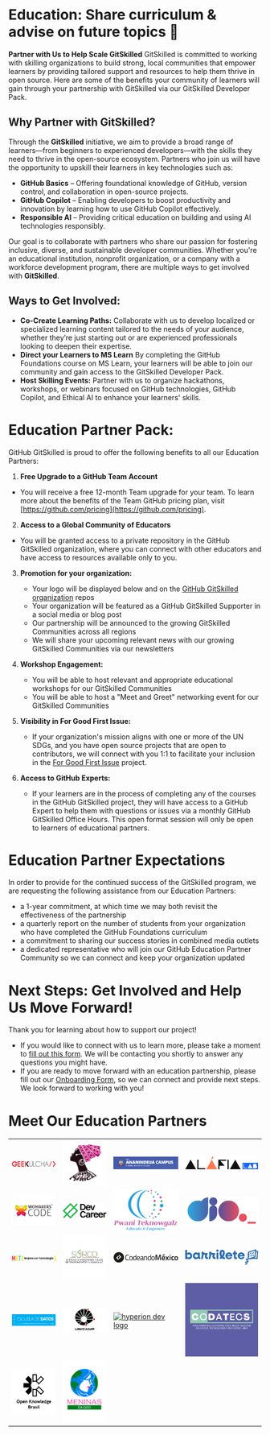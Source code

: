 # Education: Share curriculum & advise on future topics 🧠

**Partner with Us to Help Scale GitSkilled**
GitSkilled is committed to working with skilling organizations to build strong, local communities that empower learners by providing tailored support and resources to help them thrive in open source. Here are some of the benefits your community of learners will gain through your partnership with GitSkilled via our GitSkilled Developer Pack.

## Why Partner with GitSkilled?

Through the **GitSkilled** initiative, we aim to provide a broad range of learners—from beginners to experienced developers—with the skills they need to thrive in the open-source ecosystem. Partners who join us will have the opportunity to upskill their learners in key technologies such as:

- **GitHub Basics** – Offering foundational knowledge of GitHub, version control, and collaboration in open-source projects.
- **GitHub Copilot** – Enabling developers to boost productivity and innovation by learning how to use GitHub Copilot effectively.
- **Responsible AI** – Providing critical education on building and using AI technologies responsibly.

Our goal is to collaborate with partners who share our passion for fostering inclusive, diverse, and sustainable developer communities. Whether you're an educational institution, nonprofit organization, or a company with a workforce development program, there are multiple ways to get involved with **GitSkilled**.

## Ways to Get Involved:

- **Co-Create Learning Paths:** Collaborate with us to develop localized or specialized learning content tailored to the needs of your audience, whether they’re just starting out or are experienced professionals looking to deepen their expertise.
- **Direct your Learners to MS Learn** By completing the GitHub Foundations course on MS Learn, your learners will be able to join our community and gain access to the GitSkilled Developer Pack.
- **Host Skilling Events:** Partner with us to organize hackathons, workshops, or webinars focused on GitHub technologies, GitHub Copilot, and Ethical AI to enhance your learners' skills.

# Education Partner Pack:

GitHub GitSkilled is proud to offer the following benefits to all our Education Partners:

1. **Free Upgrade to a GitHub Team Account**

  - You will receive a free 12-month Team upgrade for your team. To learn more about the benefits of the Team GitHub pricing plan, visit [https://github.com/pricing](https://github.com/pricing).

2. **Access to a Global Community of Educators**

 - You will be granted access to a private repository in the GitHub GitSkilled organization, where you can connect with other educators and have access to resources available only to you.

3. **Promotion for your organization:** 
 
   - Your logo will be displayed below and on the [GitHub GitSkilled organization](https://github.com/GitSkilled) repos
   - Your organization will be featured as a GitHub GitSkilled Supporter in a social media or blog post
   - Our partnership will be announced to the growing GitSkilled Communities across all regions
   - We will share your upcoming relevant news with our growing GitSkilled Communities via our newsletters

4. **Workshop Engagement:**

   - You will be able to host relevant and appropriate educational workshops for our GitSkilled Communities
   - You will be able to host a "Meet and Greet" networking event for our GitSkilled Communities

5. **Visibility in For Good First Issue:**
 
   - If your organization's mission aligns with one or more of the UN SDGs, and you have open source projects that are open to contributors, we will connect with you 1:1 to facilitate your inclusion in the [For Good First Issue](https://forgoodfirstissue.github.com/) project.

6. **Access to GitHub Experts:**

   - If your learners are in the process of completing any of the courses in the GitHub GitSkilled project, they will have access to a GitHub Expert to help them with questions or issues via a monthly GitHub GitSkilled Office Hours. This open format session will only be open to learners of educational partners.  

# Education Partner Expectations

In order to provide for the continued success of the GitSkilled program, we are requesting the following assistance from our Education Partners:

 - a 1-year commitment, at which time we may both revisit the effectiveness of the partnership
 - a quarterly report on the number of students from your organization who have completed the GitHub Foundations curriculum
 - a commitment to sharing our success stories in combined media outlets
 - a dedicated representative who will join our GitHub Education Partner Community so we can connect and keep your organization updated

 
# Next Steps: Get Involved and Help Us Move Forward!

Thank you for learning about how to support our project!

- If you would like to connect with us to learn more, please take a moment to [fill out this form](https://docs.google.com/forms/d/e/1FAIpQLSfEM7HPiLaJmbigHTAkvHbDmmFxNstCWVeQ866c0rj2WfUxQQ/viewform). We will be contacting you shortly to answer any questions you might have.
- If you are ready to move forward with an education partnership, please fill out our [Onboarding Form](https://docs.google.com/forms/d/e/1FAIpQLSfEM7HPiLaJmbigHTAkvHbDmmFxNstCWVeQ866c0rj2WfUxQQ/viewform), so we can connect and provide next steps. We look forward to working with you!

# Meet Our Education Partners

<table>
  <tr>
    <td><a href="https://geekulcha.dev/"><img src="https://github.com/GitSkilled/About-GitSkilled/blob/main/logos/GK-Primary-12-01-21.png" width=300 alt="geekulcha logo"></a></td>
    <td><a href="https://shecodeafrica.org/"><img src="https://github.com/GitSkilled/About-GitSkilled/blob/main/logos/SCA%20Logo%20-%20White%20background.png" width=200 alt="she code africa logo"></a></td>
     <td><a href="https://ananindeua.ifpa.edu.br/"><img src="https://github.com/GitSkilled/About-GitSkilled/blob/main/logos/IFPA%20campus%20ananindeua.png" width=300 alt="federal university of para logo"></a></td>
     <td><a href="https://alafialab.org/"><img src="https://github.com/GitSkilled/About-GitSkilled/blob/main/logos/principal_horizontal%20-%20Copia.png" alt="alafia lab logo" width=200></a></td>
  </tr>
  <tr>
    <td><a href="https://womakerscode.org/"><img src="https://github.com/GitSkilled/About-GitSkilled/blob/main/logos/versao%20oficial.png" width=300 alt="womakers code logo"></a></td>
    <td><a href="https://devcareer.io/"><img src="https://github.com/GitSkilled/About-GitSkilled/blob/main/logos/svg_devcareer.svg" width=200 alt="dev Career logo"></a></td>
    <td><a href="https://pwaniteknowgalz.org/"><img src="https://github.com/GitSkilled/About-GitSkilled/blob/main/logos/ptg-lg.png" alt="Pwani teknowgalz logo"></a></td>
    <td><a href="https://www.dio.me/"><img src="https://github.com/GitSkilled/About-GitSkilled/blob/main/logos/diome.png" width=200 alt="dio.me logo"></a></td>
  </tr>
  <tr>
    <td><a href="https://mujeresentecnologia.org/"><img src="https://github.com/GitSkilled/About-GitSkilled/blob/main/logos/%20LogoMeT.png" width=300 alt="MeT logo"></a></td>
    <td><a href="https://surcooaxaca.org/"><img src="https://github.com/GitSkilled/About-GitSkilled/blob/main/logos/surco.png" width=200 alt="surco logo"></a></td>
    <td><a href="https://codeandomexico.org/"><img src="https://github.com/GitSkilled/About-GitSkilled/blob/main/logos/logo-cmx.svg" width=200 alt="codeando mexico logo"></a></td>
    <td><a href="https://www.barrilete.org/"><img src="https://github.com/GitSkilled/About-GitSkilled/blob/main/logos/barrilette.png" alt="barrilette logo"></a></td>
  </tr>
  <tr>
    <td><a href="http://escueladedatos.online/"><img src="https://github.com/GitSkilled/About-GitSkilled/blob/main/logos/SCODA_ES_HORIZONTAL_BLUE.png" width=300 alt="escuela de datos logo"></a></td>
    <td><a href="https://unicamp.br/"><img src="https://github.com/GitSkilled/About-GitSkilled/blob/main/logos/Logo_Unicamp__0.jpg" width=200 alt="unicamp logo"></a></td>
    <td><a href="https://hyperiondev.com"><img src="https://github.com/GitSkilled/About-GitSkilled/blob/main/logos/HD%20logo%202.png" width=200 alt="hyperion dev logo"></a></td>
    <td><a href="https://codatecs.unr"><img src="https://github.com/GitSkilled/About-GitSkilled/blob/main/logos/logo-Codatecs.png" width=300 alt="codatecs logo"></a></td>  
  </tr>
  <tr>
    <td><a href="https://ok.org.br/"><img src="https://github.com/GitSkilled/About-GitSkilled/blob/main/logos/okr-logo-vertical.svg" width=300 alt="open knowledge brasil logo"></a></td>
    <td><a href="http://meninasdageo.com.br/"><img src="https://github.com/GitSkilled/About-GitSkilled/blob/main/logos/logoMG.png" width=300 alt="meninas da geo logo"></a></td>

  </tr>
 
 </table>    

